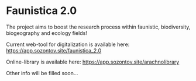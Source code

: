 # Faunistica 2.0

The project aims to boost the research process within faunistic, biodiversity, biogeography and ecology fields!

Current web-tool for digitalization is available here: https://app.sozontov.site/faunistica_2.0

Online-library is available here: https://app.sozontov.site/arachnolibrary

Other info will be filled soon...
